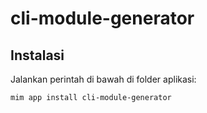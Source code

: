 # cli-module-generator

## Instalasi

Jalankan perintah di bawah di folder aplikasi:

```
mim app install cli-module-generator
```
